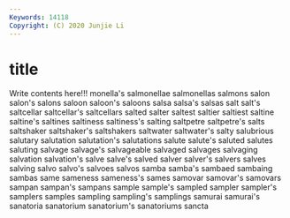 ```yaml
---
Keywords: 14118
Copyright: (C) 2020 Junjie Li
---
```


# title

Write contents here!!!
monella's 
salmonellae
salmonellas 
salmons 
salon 
salon's 
salons 
saloon 
saloon's 
saloons 
salsa 
salsa's
salsas 
salt 
salt's 
saltcellar 
saltcellar's 
saltcellars 
salted 
salter 
saltest 
saltier
saltiest 
saltine 
saltine's 
saltines 
saltiness 
saltiness's 
salting 
saltpetre 
saltpetre's 
salts
saltshaker 
saltshaker's 
saltshakers 
saltwater 
saltwater's 
salty 
salubrious 
salutary 
salutation 
salutation's
salutations 
salute 
salute's 
saluted 
salutes 
saluting 
salvage 
salvage's 
salvageable 
salvaged
salvages 
salvaging 
salvation 
salvation's 
salve 
salve's 
salved 
salver 
salver's 
salvers
salves 
salving 
salvo 
salvo's 
salvoes 
salvos 
samba 
samba's 
sambaed 
sambaing
sambas 
same 
sameness 
sameness's 
sames 
samovar 
samovar's 
samovars 
sampan 
sampan's
sampans 
sample 
sample's 
sampled 
sampler 
sampler's 
samplers 
samples 
sampling 
sampling's
samplings 
samurai 
samurai's 
sanatoria 
sanatorium 
sanatorium's 
sanatoriums 
sancta 
